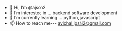 - 👋 Hi, I’m @ajson2
- 👀 I’m interested in ... backend software development
- 🌱 I’m currently learning ... python, javascript
- 📫 How to reach me--- avichal.joshi2@gmail.com
<!---
ajson2/ajson2 is a ✨ special ✨ repository because its `README.md` (this file) appears on your GitHub profile.
You can click the Preview link to take a look at your changes.
--->
